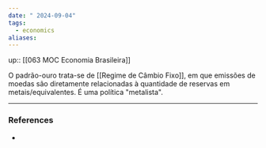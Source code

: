 ```yaml
---
date: " 2024-09-04"
tags:
  - economics
aliases:
---
```


up:: [[063 MOC Economia Brasileira]]

O padrão-ouro trata-se de [[Regime de Câmbio Fixo]], em que emissões de moedas são diretamente relacionadas à quantidade de reservas em metais/equivalentes. É uma política "metalista".

---
### References
- 